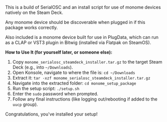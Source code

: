 This is a build of SerialOSC and an install script for use of monome devices natively on the Steam Deck.

Any monome device should be discoverable when plugged in if this package works correctly.

Also included is a monome device built for use in PlugData, which can run as a CLAP or VST3 plugin in Bitwig (installed via Flatpak on SteamOS).

**How to Use It (for yourself later, or someone else):**

1.  Copy `monome_serialosc_steamdeck_installer.tar.gz` to the target Steam Deck (e.g., into `~/Downloads`).
2.  Open Konsole, navigate to where the file is: `cd ~/Downloads`
3.  Extract it: `tar -xzf monome_serialosc_steamdeck_installer.tar.gz`
4.  Navigate into the extracted folder: `cd monome_setup_package`
5.  Run the setup script: `./setup.sh`
6.  Enter the `sudo` password when prompted.
7.  Follow any final instructions (like logging out/rebooting if added to the `uucp` group).

Congratulations, you've installed your setup!
